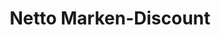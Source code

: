 ---
title: "Netto Marken-Discount"
url: /pirna/netto-marken-discount-am-felsenkeller/
shop: Supermarkt
---